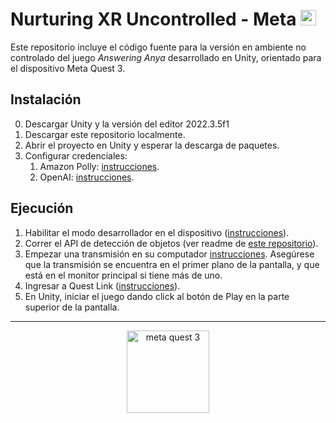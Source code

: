 # Nurturing XR Uncontrolled - Meta <img alt="meta logo" height="25" src="https://1000logos.net/wp-content/uploads/2021/10/logo-Meta-1536x864.png">
Este repositorio incluye el código fuente para la versión en ambiente no controlado del juego _Answering Anya_ desarrollado en Unity, orientado para el dispositivo Meta Quest 3.

## Instalación
0. Descargar Unity y la versión del editor 2022.3.5f1
2. Descargar este repositorio localmente.
3. Abrir el proyecto en Unity y esperar la descarga de paquetes.
4. Configurar credenciales:
   1. Amazon Polly: [instrucciones](https://github.com/2024-10-XR-Thesis/.github/wiki/Instrucciones-Amazon-Polly).
   2. OpenAI: [instrucciones](https://github.com/2024-10-XR-Thesis/.github/wiki/Instrucciones-OpenAI).

## Ejecución
1. Habilitar el modo desarrollador en el dispositivo ([instrucciones](https://developer.oculus.com/documentation/native/android/mobile-device-setup/)).
2. Correr el API de detección de objetos (ver readme de [este repositorio](https://github.com/2024-10-XR-Thesis/Object-Detection-API)).
3. Empezar una transmisión en su computador [instrucciones](https://www.meta.com/help/quest/articles/in-vr-experiences/oculus-features/cast-with-quest/). Asegúrese que la transmisión se encuentra en el primer plano de la pantalla, y que está en el monitor principal si tiene más de uno.
4. Ingresar a Quest Link ([instrucciones](https://www.meta.com/help/quest/articles/headsets-and-accessories/oculus-link/set-up-link/)).
5. En Unity, iniciar el juego dando click al botón de Play en la parte superior de la pantalla.

<hr>

<p align="center">
  <img width="132" alt="meta quest 3" title="Meta Quest 3" src="https://github.com/2024-10-XR-Thesis/Nurturing-XR-Controlled/assets/69609680/8a43b9d7-6751-49a9-938b-d1f2d8767c26">
</p>
